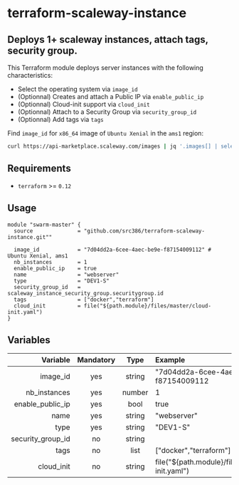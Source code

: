 # terraform-scaleway-instance

## Deploys 1+ scaleway instances, attach tags, security group.


This Terraform module deploys server instances with the following characteristics:

- Select the operating system via `image_id`
- (Optionnal) Creates and attach a Public IP via `enable_public_ip`
- (Optionnal) Cloud-init support via `cloud_init`
- (Optionnal) Attach to a Security Group via `security_group_id`
- (Optionnal) Add tags via `tags`

Find `image_id` for `x86_64` image of `Ubuntu Xenial` in the `ams1` region:

```bash
curl https://api-marketplace.scaleway.com/images | jq '.images[] | select(.label=="ubuntu_xenial") | .versions[].local_images[] | select(.zone=="ams1" and .arch=="x86_64")'
```

## Requirements

- `terraform` >= `0.12`

## Usage

```hcl
module "swarm-master" {
  source              = "github.com/src386/terraform-scaleway-instance.git""

  image_id            = "7d04dd2a-6cee-4aec-be9e-f87154009112" # Ubuntu Xenial, ams1
  nb_instances        = 1
  enable_public_ip    = true
  name                = "webserver"
  type                = "DEV1-S"
  security_group_id   = scaleway_instance_security_group.securitygroup.id
  tags                = ["docker","terraform"]
  cloud_init          = file("${path.module}/files/master/cloud-init.yaml")
}
```

## Variables

|    **Variable**    | **Mandatory** | **Type** |                  **Example**                 |
|-------------------:|:-------------:|:--------:|:---------------------------------------------|
|           image_id |      yes      |  string  |   "7d04dd2a-6cee-4aec-be9e-f87154009112      |
|       nb_instances |      yes      |  number  |                       1                      |
|   enable_public_ip |      yes      |   bool   |                     true                     |
|               name |      yes      |  string  |                  "webserver"                 |
|               type |      yes      |  string  |                   "DEV1-S"                   |
|  security_group_id |       no      |  string  |                                              |
|               tags |       no      |   list   |            ["docker","terraform"]            |
|         cloud_init |       no      |  string  | file("${path.module}/files/cloud-init.yaml") |